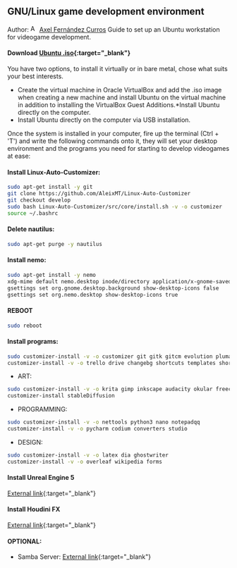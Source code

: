 ## GNU/Linux game development environment

Author: [<img src="https://nott-gaming.github.io/assets/images/Axel_agent.png" alt="Axel" width="16" height="16">](https://nott-gaming.github.io/aboutus#AXEL) [Axel Fernández Curros](https://nott-gaming.github.io/aboutus#AXEL)
Guide to set up an Ubuntu workstation for videogame development.
#### Download [Ubuntu .iso](https://ubuntu.com/download/desktop){:target="_blank"}
You have two options, to install it virtually or in bare metal, chose what suits your best interests.
* Create the virtual machine in Oracle VirtualBox and add the .iso image when creating a new machine and install Ubuntu on the virtual machine in addition to installing the VirtualBox Guest Additions.*Install Ubuntu directly on the computer.
* Install Ubuntu directly on the computer via USB installation.

Once the system is installed in your computer, fire up the terminal (Ctrl + 'T') and write the following commands onto it, they will set your desktop environment and the programs you need for starting to develop videogames at ease:

#### Install Linux-Auto-Customizer:
```bash
sudo apt-get install -y git
git clone https://github.com/AleixMT/Linux-Auto-Customizer 
git checkout develop
sudo bash Linux-Auto-Customizer/src/core/install.sh -v -o customizer 
source ~/.bashrc 
```

#### Delete nautilus:
```bash
sudo apt-get purge -y nautilus
```

#### Install nemo:
```bash
sudo apt-get install -y nemo
xdg-mime default nemo.desktop inode/directory application/x-gnome-saved-search
gsettings set org.gnome.desktop.background show-desktop-icons false
gsettings set org.nemo.desktop show-desktop-icons true
```

#### REBOOT
```bash
sudo reboot
```
#### Install programs:
```bash
sudo customizer-install -v -o customizer git gitk gitcm evolution pluma vlc nemo gnome-terminal tmux libreoffice guake clementine thunderbird screenshots sysmontask geany gpaint meld sublime transmission uget rsync calculator github_desktop calibre obs caffeine
customizer-install -v -o trello drive changebg shortcuts templates shortcuts fastcommands bashfunctions gitbashfunctions ipe ipi ips documents spreadsheets keep presentation traductor youtube youtubemusic youtube-dl terminal_background prompt gitprompt blender
```
* ART:
```bash
sudo customizer-install -v -o krita gimp inkscape audacity okular freecad handbrake shotcut shotwell
customizer-install stableDiffusion
```
* PROGRAMMING:
```bash
sudo customizer-install -v -o nettools python3 nano notepadqq
customizer-install -v -o pycharm codium converters studio
```
* DESIGN:
```bash
sudo customizer-install -v -o latex dia ghostwriter
customizer-install -v -o overleaf wikipedia forms
```

#### Install Unreal Engine 5
[External link](https://bytexd.com/how-to-setup-and-run-unreal-engine-5-on-ubuntu){:target="_blank"}

#### Install Houdini FX
[External link](https://www.sidefx.com/faq/question/install-linux){:target="_blank"}

#### OPTIONAL:
* Samba Server:
[External link](https://www.digitalocean.com/community/tutorials/how-to-set-up-a-samba-share-for-a-small-organization-on-ubuntu-16-04){:target="_blank"}